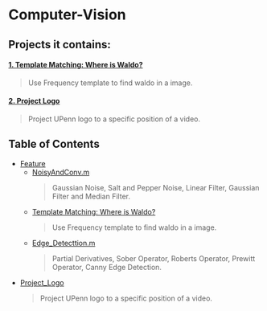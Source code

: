 # Computer-Vision

## Projects it contains:

#### [1. Template Matching: Where is Waldo?][1]
> Use Frequency template to find waldo in a image.  

#### [2. Project Logo][2]
> Project UPenn logo to a specific position of a video.

## Table of Contents
* [Feature](https://github.com/jShawnTsui/Computer-Vision/tree/master/Feature/)  
    * [NoisyAndConv.m](https://github.com/jShawnTsui/Computer-Vision/tree/master/Feature/NoisyAndConv.m) 
        > Gaussian Noise, Salt and Pepper Noise, Linear Filter, Gaussian Filter and Median Filter.
    * [Template Matching: Where is Waldo?][1]
        > Use Frequency template to find waldo in a image.  
    * [Edge_Detecttion.m](https://github.com/jShawnTsui/Computer-Vision/tree/master/Feature/Edge_Detecttion.m)  
        > Partial Derivatives, Sober Operator, Roberts Operator, Prewitt Operator, Canny Edge Detection.  
* [Project_Logo][2]
    > Project UPenn logo to a specific position of a video.



[1]: https://github.com/jShawnTsui/Computer-Vision/tree/master/Feature/TemplateMatch
[2]: https://github.com/jShawnTsui/Computer-Vision/tree/master/Project_Logo

